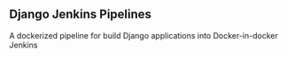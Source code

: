 ## Django Jenkins Pipelines

A dockerized pipeline for build Django applications into Docker-in-docker Jenkins
